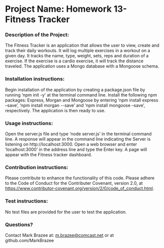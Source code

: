 
# Project Name: Homework 13- Fitness Tracker

### Description of the Project: 

The Fitness Tracker is an application that allows the user to view, create and track their daily workouts. It will log multiple exercises in a workout on a given day. It tracks the name, type, weight, sets, reps and duration of a exercise. If the exercise is a cardio exercise, it will track the distance traveled.  The application uses a Mongo database with a Mongoose schema. 

### Installation instructions: 

Begin installation of the application by creating a package.json file by running ‘npm init -y’ at the terminal command line. Install the following npm packages: Express, Morgan and Mongoose by entering ‘npm install express –save’, ‘npm install morgan --save’ and ‘npm install mongoose –save’, respectively. The application is then ready to use.

### Usage instructions: 

Open the server.js file and type ‘node server.js’ in the terminal command line. A response will appear in the command line indicating the Server is listening on http://localhost:3000. Open a web browser and enter ‘localhost:3000’ in the address line and type the Enter key. A page will appear with the Fitness tracker dashboard.

### Contribution instructions: 

Please contribute to enhance the functionality of this code. Please adhere to the Code of Conduct for the Contributer Covenant, version 2.0, at https://www.contributor-covenant.org/version/2/0/code_of_conduct.html.

### Test instructions: 

No test files are provided for the user to test the application.

### Questions? 

Contact Mark Brazee at: m.brazee@comcast.net or at github.com/MarkBrazee

